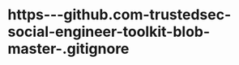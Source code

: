 https---github.com-trustedsec-social-engineer-toolkit-blob-master-.gitignore
============================================================================
